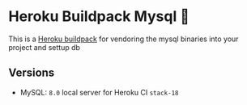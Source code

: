 # Heroku Buildpack Mysql 🐬

This is a [Heroku buildpack](http://devcenter.heroku.com/articles/buildpacks) for vendoring the mysql binaries into your project and settup db

## Versions

* MySQL: `8.0` local server for Heroku CI `stack-18`
